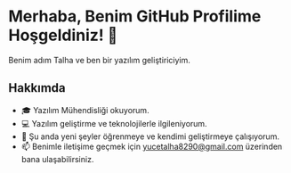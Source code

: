 # Merhaba, Benim GitHub Profilime Hoşgeldiniz! 👋

Benim adım Talha ve ben bir yazılım geliştiriciyim.

## Hakkımda

- 🎓 Yazılım Mühendisliği okuyorum.
- 💻 Yazılım geliştirme ve teknolojilerle ilgileniyorum.
- 🌱 Şu anda yeni şeyler öğrenmeye ve kendimi geliştirmeye çalışıyorum.
- 📫 Benimle iletişime geçmek için yucetalha8290@gmail.com üzerinden bana ulaşabilirsiniz.
